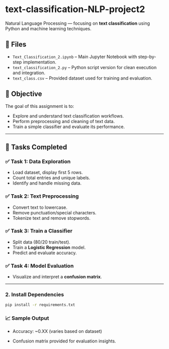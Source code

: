 # text-classification-NLP-project2
Natural Language Processing — focusing on **text classification** using Python and machine learning techniques.

## 📂 Files

- `Text_Classification_2.ipynb` – Main Jupyter Notebook with step-by-step implementation.
- `text_classification_2.py` – Python script version for clean execution and integration.
- `text_class.csv` – Provided dataset used for training and evaluation.

## 📌 Objective

The goal of this assignment is to:
- Explore and understand text classification workflows.
- Perform preprocessing and cleaning of text data.
- Train a simple classifier and evaluate its performance.

---

## 🔧 Tasks Completed

### ✅ Task 1: Data Exploration
- Load dataset, display first 5 rows.
- Count total entries and unique labels.
- Identify and handle missing data.

### ✅ Task 2: Text Preprocessing
- Convert text to lowercase.
- Remove punctuation/special characters.
- Tokenize text and remove stopwords.

### ✅ Task 3: Train a Classifier
- Split data (80/20 train/test).
- Train a **Logistic Regression** model.
- Predict and evaluate accuracy.

### ✅ Task 4: Model Evaluation
- Visualize and interpret a **confusion matrix**.

---

### 2. Install Dependencies
```bash
pip install -r requirements.txt
```

### 📈 Sample Output


- Accuracy: ~0.XX (varies based on dataset)

- Confusion matrix provided for evaluation insights.
